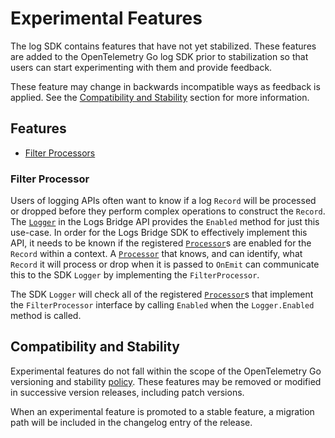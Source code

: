 # Experimental Features

The log SDK contains features that have not yet stabilized.
These features are added to the OpenTelemetry Go log SDK prior to stabilization so that users can start experimenting with them and provide feedback.

These feature may change in backwards incompatible ways as feedback is applied.
See the [Compatibility and Stability](#compatibility-and-stability) section for more information.

## Features

- [Filter Processors](#filter-processor)

### Filter Processor

Users of logging APIs often want to know if a log `Record` will be processed or dropped before they perform complex operations to construct the `Record`.
The [`Logger`] in the Logs Bridge API provides the `Enabled` method for just this use-case.
In order for the Logs Bridge SDK to effectively implement this API, it needs to be known if the registered [`Processor`]s are enabled for the `Record` within a context.
A [`Processor`] that knows, and can identify, what `Record` it will process or drop when it is passed to `OnEmit` can communicate this to the SDK `Logger` by implementing the `FilterProcessor`.

The SDK `Logger` will check all of the registered [`Processor`]s that implement the `FilterProcessor` interface by calling `Enabled` when the `Logger.Enabled` method is called.

[`Logger`]: https://pkg.go.dev/go.opentelemetry.io/otel/log#Logger
[`Processor`]: https://pkg.go.dev/go.opentelemetry.io/otel/sdk/log#Processor

## Compatibility and Stability

Experimental features do not fall within the scope of the OpenTelemetry Go versioning and stability [policy](../../../../VERSIONING.md).
These features may be removed or modified in successive version releases, including patch versions.

When an experimental feature is promoted to a stable feature, a migration path will be included in the changelog entry of the release.
